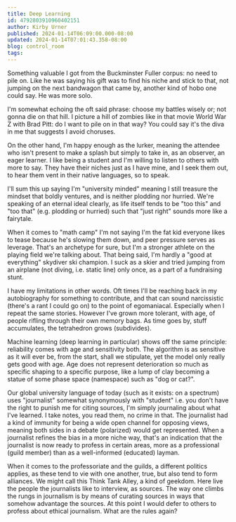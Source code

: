 ```yaml
---
title: Deep Learning
id: 4792803910960402151
author: Kirby Urner
published: 2024-01-14T06:09:00.000-08:00
updated: 2024-01-14T07:01:43.358-08:00
blog: control_room
tags: 
---
```


Something valuable I got from the Buckminster Fuller corpus: no need to pile on. Like he was saying his gift was to find his niche and stick to that, not jumping on the next bandwagon that came by, another kind of hobo one could say. He was more solo.

I'm somewhat echoing the oft said phrase: choose my battles wisely or; not gonna die on that hill. I picture a hill of zombies like in that movie World War Z with Brad Pitt: do I want to pile on in that way? You could say it's the diva in me that suggests I avoid choruses.

On the other hand, I'm happy enough as the lurker, meaning the attendee who isn't present to make a splash but simply to take in, as an observer, an eager learner. I like being a student and I'm willing to listen to others with more to say. They have their niches just as I have mine, and I seek them out, to hear them vent in their native languages, so to speak.

I'll sum this up saying I'm "university minded" meaning I still treasure the mindset that boldly ventures, and is neither plodding nor hurried. We're speaking of an eternal ideal clearly, as life itself tends to be "too this" and "too that" (e.g. plodding or hurried) such that "just right" sounds more like a fairytale.

When it comes to "math camp" I'm not saying I'm the fat kid everyone likes to tease because he's slowing them down, and peer pressure serves as leverage. That's an archetype for sure, but I'm a stronger athlete on the playing field we're talking about. That being said, I'm hardly a "good at everything" skydiver ski champion. I suck as a skier and tried jumping from an airplane (not diving, i.e. static line) only once, as a part of a fundraising stunt.

I have my limitations in other words. Oft times I'll be reaching back in my autobiography for something to contribute, and that can sound narcissistic (there's a rant I could go on) to the point of egomaniacal. Especially when I repeat the same stories. However I've grown more tolerant, with age, of people rifling through their own memory bags. As time goes by, stuff accumulates, the tetrahedron grows (subdivides).

Machine learning (deep learning in particular) shows off the same principle: reliability comes with age and sensitivity both. The algorithm is as sensitive as it will ever be, from the start, shall we stipulate, yet the model only really gets good with age. Age does not represent deterioration so much as specific shaping to a specific purpose, like a lump of clay becoming a statue of some phase space (namespace) such as "dog or cat?".

Our global university language of today (such as it exists: on a spectrum) uses "journalist" somewhat synonymously with "student" i.e. you don't have the right to punish me for citing sources, I'm simply journaling about what I've learned. I take notes, you read them, no crime in that. The journalist had a kind of immunity for being a wide open channel for opposing views, meaning both sides in a debate (polarized) would get represented. When a journalist refines the bias in a more niche way, that's an indication that the journalist is now ready to profess in certain areas, more as a professional (guild member) than as a well-informed (educated) layman.

When it comes to the professoriate and the guilds, a different politics applies, as these tend to vie with one another, true, but also tend to form alliances. We might call this Think Tank Alley, a kind of geekdom. Here live the people the journalists like to interview, as sources. The way one climbs the rungs in journalism is by means of curating sources in ways that somehow advantage the sources. At this point I would defer to others to profess about ethical journalism. What are the rules again?